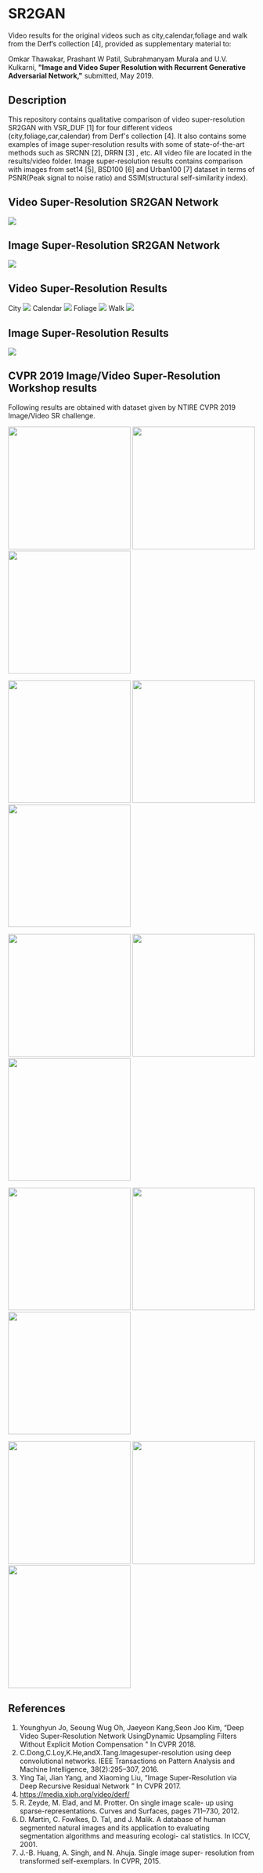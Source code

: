 # SR2GAN
Video results for the original videos such as city,calendar,foliage and walk from the Derf’s collection [4], provided as supplementary material to:

Omkar Thawakar, Prashant W Patil, Subrahmanyam Murala and U.V. Kulkarni, **"Image and Video Super Resolution with Recurrent Generative Adversarial Network,"** submitted, May 2019.

## Description
This repository contains qualitative comparison of video super-resolution SR2GAN with VSR_DUF [1] for four different videos (city,foliage,car,calendar) from Derf's collection [4]. It also contains some examples of image super-resolution results with some of state-of-the-art methods such as SRCNN [2], DRRN [3] , etc. All video file are located in the results/video folder. Image super-resolution results contains comparison with images from set14 [5], BSD100 [6] and Urban100 [7] dataset in terms of PSNR(Peak signal to noise ratio) and SSIM(structural self-similarity index).


## Video Super-Resolution SR2GAN Network 
![](results/images/Video_SR_Network.png)

## Image Super-Resolution SR2GAN Network
![](results/images/Image_SR_Network.png)

## Video Super-Resolution Results
City
![](results/videos/city.gif)
Calendar
![](results/videos/calendar.gif)
Foliage
![](results/videos/foliage.gif)
Walk
![](results/videos/walk.gif)

## Image Super-Resolution Results
![](results/images/result1.png)

## CVPR 2019 Image/Video Super-Resolution Workshop results

Following results are obtained with dataset given by NTIRE CVPR 2019 Image/Video SR challenge.

<p float="left">
  <img src="/results/images/CVPR_2019_Workshop/1-input.png"  width="250"/>
  <img src="/results/images/CVPR_2019_Workshop/1-output.png"  width="250"/>
  <img src="/results/images/CVPR_2019_Workshop/1-target.png"  width="250"/>
</p>

<p float='left'>
  <img src='/results/images/CVPR_2019_Workshop/2-input.png'  width='250'/>
  <img src='/results/images/CVPR_2019_Workshop/2-output.png'  width='250'/>
  <img src='/results/images/CVPR_2019_Workshop/2-target.png'  width='250'/>
</p>

<p float='left'>
  <img src='/results/images/CVPR_2019_Workshop/3-input.png'  width='250'/>
  <img src='/results/images/CVPR_2019_Workshop/3-output.png'  width='250'/>
  <img src='/results/images/CVPR_2019_Workshop/3-target.png'  width='250'/>
</p>

<p float='left'>
  <img src='/results/images/CVPR_2019_Workshop/cam1_010-inputs.png'  width='250'/>
  <img src='/results/images/CVPR_2019_Workshop/cam1_010-outputs.png'  width='250'/>
  <img src='/results/images/CVPR_2019_Workshop/cam1_010-targets.png'  width='250'/>
</p>

<p float='left'>
  <img src='/results/images/CVPR_2019_Workshop/cam2_01-inputs.png'  width='250'/>
  <img src='/results/images/CVPR_2019_Workshop/cam2_01-outputs.png'  width='250'/>
  <img src='/results/images/CVPR_2019_Workshop/cam2_01-targets.png'  width='250'/>
</p>




## References
1. Younghyun Jo, Seoung Wug Oh, Jaeyeon Kang,Seon Joo Kim, “Deep Video Super-Resolution Network UsingDynamic Upsampling Filters Without Explicit Motion Compensation " In CVPR 2018.
2. C.Dong,C.Loy,K.He,andX.Tang.Imagesuper-resolution using deep convolutional networks. IEEE Transactions on Pattern Analysis and Machine Intelligence, 38(2):295–307, 2016.
3. Ying Tai, Jian Yang, and Xiaoming Liu, “Image Super-Resolution via Deep Recursive Residual Network ” In CVPR 2017.
4. https://media.xiph.org/video/derf/
5. R. Zeyde, M. Elad, and M. Protter. On single image scale- up using sparse-representations. Curves and Surfaces, pages 711–730, 2012.
6. D. Martin, C. Fowlkes, D. Tal, and J. Malik. A database of human segmented natural images and its application to evaluating segmentation algorithms and measuring ecologi- cal statistics. In ICCV, 2001.
7. J.-B. Huang, A. Singh, and N. Ahuja. Single image super- resolution from transformed self-exemplars. In CVPR, 2015.



